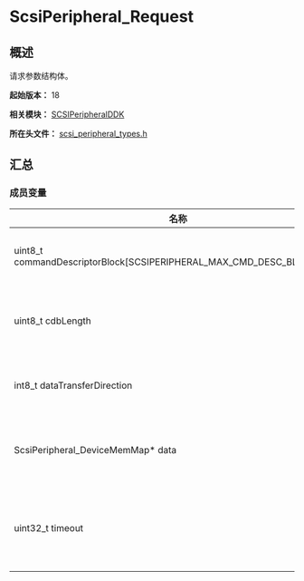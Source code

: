 # ScsiPeripheral_Request
<!--Kit: Driver Development Kit-->
<!--Subsystem: Driver-->
<!--Owner: @lixinsheng2-->
<!--SE: @w00373942-->
<!--TSE: @dong-dongzhen-->

## 概述

请求参数结构体。

**起始版本：** 18

**相关模块：** [SCSIPeripheralDDK](capi-scsiperipheralddk.md)

**所在头文件：** [scsi_peripheral_types.h](capi-scsi-peripheral-types-h.md)

## 汇总

### 成员变量

| 名称 | 描述 |
| -- | -- |
| uint8_t commandDescriptorBlock[SCSIPERIPHERAL_MAX_CMD_DESC_BLOCK_LEN] | 命令描述符块。 |
| uint8_t cdbLength | 命令描述符块的长度。 |
| int8_t dataTransferDirection | 数据传输方向。 |
| ScsiPeripheral_DeviceMemMap* data | 数据传输的缓冲区。 |
| uint32_t timeout | 超时时间（单位：毫秒）。 |


